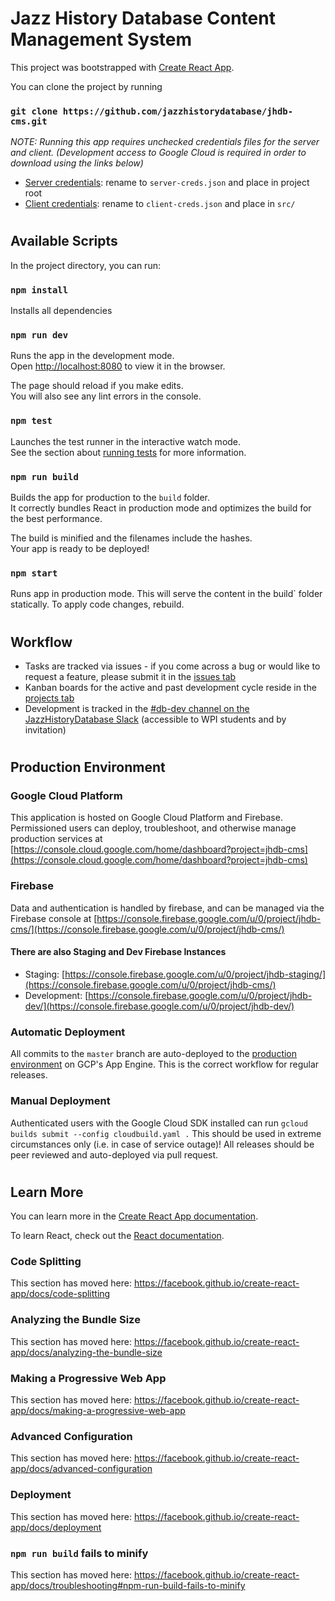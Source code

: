 # Jazz History Database Content Management System

This project was bootstrapped with [Create React App](https://github.com/facebook/create-react-app).

You can clone the project by running
### `git clone https://github.com/jazzhistorydatabase/jhdb-cms.git`

*NOTE: Running this app requires unchecked credentials files for the server and client. (Development access to Google Cloud is required in order to download using the links below)*
- [Server credentials](https://storage.cloud.google.com/jhdb-cms_cloudbuild/server-creds-dev.json): rename to `server-creds.json` and place in project root 
- [Client credentials](https://storage.cloud.google.com/jhdb-cms_cloudbuild/client-creds-dev.json): rename to `client-creds.json` and place in `src/` 
#

## Available Scripts


In the project directory, you can run:

### `npm install`
Installs all dependencies

### `npm run dev`

Runs the app in the development mode.<br>
Open [http://localhost:8080](http://localhost:8080) to view it in the browser.

The page should reload if you make edits.<br>
You will also see any lint errors in the console.

### `npm test`

Launches the test runner in the interactive watch mode.<br>
See the section about [running tests](https://facebook.github.io/create-react-app/docs/running-tests) for more information.

### `npm run build`

Builds the app for production to the `build` folder.<br>
It correctly bundles React in production mode and optimizes the build for the best performance.

The build is minified and the filenames include the hashes.<br>
Your app is ready to be deployed!

### `npm start`

Runs app in production mode. This will serve the content in the build` folder statically. To apply code changes, rebuild.

#

## Workflow
- Tasks are tracked via issues - if you come across a bug or would like to request a feature, please submit it in the [issues tab](https://github.com/jazzhistorydatabase/jhdb-cms/issues)
- Kanban boards for the active and past development cycle reside in the [projects tab](https://github.com/jazzhistorydatabase/jhdb-cms/projects)
- Development is tracked in the [#db-dev channel on the JazzHistoryDatabase Slack](https://jhdb.slack.com/messages/CFRMA6BBK/) (accessible to WPI students and by invitation)

#

## Production Environment

### Google Cloud Platform
This application is hosted on Google Cloud Platform and Firebase. Permissioned users can deploy, troubleshoot, and otherwise manage production services at [https://console.cloud.google.com/home/dashboard?project=jhdb-cms](https://console.cloud.google.com/home/dashboard?project=jhdb-cms)

### Firebase
Data and authentication is handled by firebase, and can be managed via the Firebase console at [https://console.firebase.google.com/u/0/project/jhdb-cms/](https://console.firebase.google.com/u/0/project/jhdb-cms/)

#### There are also Staging and Dev Firebase Instances
- Staging: [https://console.firebase.google.com/u/0/project/jhdb-staging/](https://console.firebase.google.com/u/0/project/jhdb-cms/)
- Development: [https://console.firebase.google.com/u/0/project/jhdb-dev/](https://console.firebase.google.com/u/0/project/jhdb-dev/)

### **Automatic Deployment**

All commits to the `master` branch are auto-deployed to the [production environment](https://jhdb-cms.appspot.com) on GCP's App Engine. This is the correct workflow for regular releases.

### **Manual Deployment**

Authenticated users with the Google Cloud SDK installed can run
`gcloud builds submit --config cloudbuild.yaml .`
This should be used in extreme circumstances only (i.e. in case of service outage)! All releases should be peer reviewed and auto-deployed via pull request.

#

## Learn More

You can learn more in the [Create React App documentation](https://facebook.github.io/create-react-app/docs/getting-started).

To learn React, check out the [React documentation](https://reactjs.org/).

### Code Splitting

This section has moved here: https://facebook.github.io/create-react-app/docs/code-splitting

### Analyzing the Bundle Size

This section has moved here: https://facebook.github.io/create-react-app/docs/analyzing-the-bundle-size

### Making a Progressive Web App

This section has moved here: https://facebook.github.io/create-react-app/docs/making-a-progressive-web-app

### Advanced Configuration

This section has moved here: https://facebook.github.io/create-react-app/docs/advanced-configuration

### Deployment

This section has moved here: https://facebook.github.io/create-react-app/docs/deployment

### `npm run build` fails to minify

This section has moved here: https://facebook.github.io/create-react-app/docs/troubleshooting#npm-run-build-fails-to-minify
